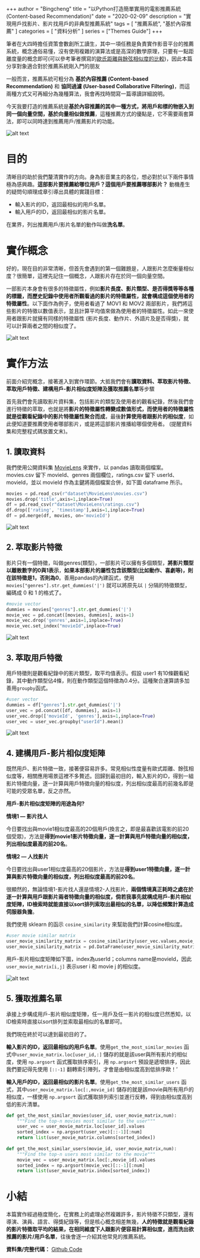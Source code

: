 +++
author = "Bingcheng"
title = "以Python打造簡單實用的電影推薦系統 (Content-based Recommendation)"
date = "2020-02-09"
description = "實現用戶找影片、影片找用戶的非典型推薦系統"
tags = [
    "推薦系統",
    "基於內容推薦"
]
categories = [
    "資料分析"
]
series = ["Themes Guide"]
+++

筆者在大四時擔任資策會數創所工讀生，其中一項任務是負責實作影音平台的推薦系統，概念通俗易懂，沒有使用複雜的演算法或是高深的數學原理，只要有一點距離度量的概念即可(可以參考筆者撰寫的[歐氏距離與餘弦相似度的比較](/post/euclidean-vs-cosine/))，因此本篇分享對象適合對於推薦系統剛入門的朋友

<!--more-->

一般而言，推薦系統可粗分為 **基於內容推薦 (Content-based Recommendation)** 和 **協同過濾 (User-based Collaborative Filtering)**，而這兩種方式又可再細分為幾種算法，我會再找時間寫一篇導讀詳細說明。

今天我要打造的推薦系統是**基於內容推薦的其中一種方式，將用戶和標的物嵌入到同一個向量空間，基於向量相似做推薦**，這種推薦方式的優點是，它不需要兩套算法，即可以同時達到推薦用戶/推薦影片的功能。

![alt text](image-5.png)

# 目的
清晰目的助於我們釐清實作的方向。身為影音業主的各位，想必對於以下兩件事情極為感興趣。**這部影片要推薦給哪位用戶？這個用戶要推薦哪部影片？** 動機產生的疑問句順理成章引導出具體的實踐目標：

* 輸入影片的ID，返回最相似的用戶名單。
* 輸入用戶的ID，返回最相似的影片名單。
  
在業界，列出推薦用戶/影片名單的動作叫做**洗名單**。

# 實作概念
好的，現在目的非常清晰，但首先會遇到的第一個難題是，人跟影片怎麼衡量相似度？很簡單，這裡先記住一個概念，人跟影片存在於同一個向量空間。

一部影片本身會有很多的特徵屬性，例如**影片長度、影片類型、是否得獎等等各種的標籤，而歷史記錄中使用者所觀看過的影片的特徵屬性，就會構成這個使用者的特徵屬性**。以下面作為例子，使用者看過了 MOV1 和 MOV2 兩部影片，我們將這些影片的特徵以數值表示，並且計算平均值來做為使用者的特徵屬性。如此一來使用者跟影片就擁有同樣的特徵屬性 (影片長度、動作片、外語片及是否得獎)，就可以計算兩者之間的相似度了。

![alt text](image.png)

# 實作方法
前面介紹完概念，接著進入到實作環節。大抵我們會有**讀取資料、萃取影片特徵、萃取用戶特徵、建構用戶-影片相似度矩陣及獲取推薦名單**等步驟

首先我們會先讀取影片資料集，包括影片的類型及使用者的觀看紀錄，然後我們會進行特徵的萃取，也就是將**影片的特徵屬性轉變成數值形式，而使用者的特徵屬性就是從觀看紀錄中的影片特徵屬性聚合而成**，最後**計算使用者跟影片的相似度**，如此便知道要推薦使用者哪部影片，或是將這部影片推播給哪個使用者。
(提醒資料集和完整程式碼放置文末)。

## 1. 讀取資料

我們使用公開資料集 [MovieLens](https://grouplens.org/datasets/movielens/) 來實作，以 pandas 讀取兩個檔案。movies.csv 留下 movieId、genres 兩個欄位，ratings.csv 留下 userId、 movieId，並以 movieId 作為主鍵將兩個檔案合併，如下圖 dataframe 所示。

```python
movies = pd.read_csv(r"dataset\MovieLens\movies.csv")
movies.drop('title',axis=1,inplace=True)
df = pd.read_csv(r"dataset\MovieLens\ratings.csv")
df.drop(['rating', 'timestamp'],axis=1,inplace=True)
df = pd.merge(df, movies, on='movieId')
```
![alt text](image-1.png)

## 2. 萃取影片特徵
影片只有一個特徵，叫做genres(類型)，一部影片可以擁有多個類型，**將影片類型以離散數字的0與1表示**，**如果本部影片的屬性包含該類型(比如動作、喜劇等)，則在該特徵是1，否則為0**。善用pandas的內建函式，使用 `movies["genres"].str.get_dummies('|')` 就可以將原先以 `|` 分隔的特徵類型，編碼成 0 和 1 的格式了。

```python
#movie vector
dummies = movies["genres"].str.get_dummies('|')
movie_vec = pd.concat([movies, dummies], axis=1)
movie_vec.drop('genres',axis=1,inplace=True)
movie_vec.set_index("movieId",inplace=True)
```

![alt text](image-2.png)

## 3. 萃取用戶特徵
用戶特徵則是觀看紀錄中的影片類型，取平均值表示。假設 user1 有10條觀看紀錄，其中動作類型佔4條，則在動作類型這個特徵為0.4分。這種聚合運算請多加善用`groupby`函式。

```python
#user vector 
dummies = df["genres"].str.get_dummies('|')
user_vec = pd.concat([df, dummies], axis=1)
user_vec.drop(['movieId', 'genres'],axis=1,inplace=True)
user_vec = user_vec.groupby("userId").mean()
```

![alt text](image-3.png)

## 4. 建構用戶-影片相似度矩陣

既然用戶、影片特徵一致，接著便容易許多。常見相似性度量有歐式距離、餘弦相似度等，相關應用場景這裡不多贅述。回歸到最初目的，輸入影片的ID，得到一組影片特徵向量，逐一計算與用戶特徵向量的相似度，列出相似度最高的前幾名即是可能的受眾名單，反之亦然。

**用戶-影片相似度矩陣的用途為何?**

**情境1 — 影片找人**

今日要找出與movie1相似度最高的20個用戶(換言之，即是最喜歡該電影的前20個受眾)，方法是**得到movie1影片特徵向量，逐一計算與用戶特徵向量的相似度，列出相似度最高的前20名**。

**情境2 — 人找影片**

今日要找出與user1相似度最高的20個影片，方法是**得到user1特徵向量，逐一計算與影片特徵向量的相似度，列出相似度最高的前20名**。

很顯然的，無論情境1-影片找人還是情境2-人找影片，**兩個情境真正耗時之處在於逐一計算與用戶跟影片兩者特徵向量的相似度，倘若我事先就構成用戶-影片相似度矩陣，ID檢索時就能直接以sort排列索取出最相似的名單，以降低頻繁計算造成伺服器負擔**。

我們使用 sklearn 的函示 `cosine_similarity` 來幫助我們計算cosine相似度。

```python
#user movie similar matrix
user_movie_similarity_matrix = cosine_similarity(user_vec.values,movie_vec.values)
user_movie_similarity_matrix = pd.DataFrame(user_movie_similarity_matrix, index=user_vec.index,columns=movie_vec.index)
```
用戶-影片相似度矩陣如下圖，index為userId；columns name是movieId，因此 `user_movie_matrix[i,j]` 表示user i 和 movie j 的相似度。

![alt text](image-4.png)

## 5. 獲取推薦名單
承接上步構成用戶-影片相似度矩陣，任一用戶及任一影片的相似度已然悉知，以ID檢索時直接以sort排列並索取最相似的名單即可。

我們現在終於可以達到最初目的了。

**輸入影片的ID，返回最相似的用戶名單**。使用`get_the_most_similar_movies` 函式中`user_movie_matrix.loc[user_id,:]` 儲存的就是該user與所有影片的相似度，使用 `np.argsort` 函式獲取排序索引，用 `np.argsort` 預設是遞增排序，因此我們要記得先使用 `[::-1]` 翻轉索引陣列，才會是由相似度高到低排序歐！’

**輸入用戶的ID，返回最相似的影片名單**。使用`get_the_most_similar_users` 函式，其中`user_movie_matrix.loc[:,movie_id]` 儲存的就是該movie與所有用戶的相似度，一樣使用 `np.argsort` 函式獲取排列索引並進行反轉，得到由相似度高到低的影片清單。

```python
def get_the_most_similar_movies(user_id, user_movie_matrix,num):
    """Find the top-n movies most similar to the user"""
    user_vec = user_movie_matrix.loc[user_id].values 
    sorted_index = np.argsort(user_vec)[::-1][:num]
    return list(user_movie_matrix.columns[sorted_index])
 
def get_the_most_similar_users(movie_id, user_movie_matrix,num):
    """Find the top-n users most similar to the movie"""
    movie_vec = user_movie_matrix.loc[:,movie_id].values 
    sorted_index = np.argsort(movie_vec)[::-1][:num]
    return list(user_movie_matrix.index[sorted_index])  
```

# 小結
本篇實作經過極度簡化，在實務上的處理必然複雜許多，影片特徵不只類型，還有導演、演員、語言、得獎紀錄等，但是核心概念相差無幾，**人的特徵就是觀看紀錄的影片特徵取平均的結果，在相同維度下人跟影片便容易計算相似度，進而洗出欲推薦的影片/用戶名單**，往後會逐一介紹其他常見的推薦系統。

**資料集/完整代碼：**
[Github Code](https://github.com/QiuBingCheng/MediumArticle/tree/main/Recommendation%20System?source=post_page-----b372769939af---------------------------------------)
